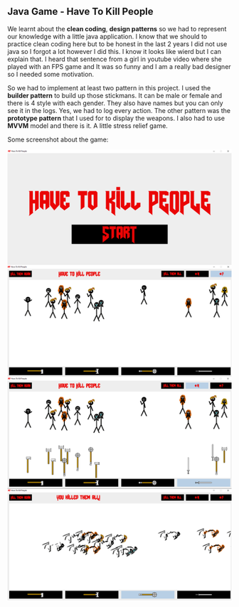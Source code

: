## Java Game - Have To Kill People

We learnt about the **clean coding**, **design patterns** so we had to represent our knowledge with a little java application. I know that we should to practice clean coding here but to be honest in the last 2 years I did not use java so I forgot a lot however I did this. I know it looks like wierd but I can explain that. I heard that sentence from a girl in youtube video where she played with an FPS game and It was so funny and I am a really bad designer so I needed some motivation. 

So we had to implement at least two pattern in this project. I used the **builder pattern** to build up those stickmans. It can be male or female and there is 4 style with each gender. They also have names but you can only see it in the logs. Yes, we had to log every action. The other pattern was the **prototype pattern** that I used for to display the weapons. I also had to use **MVVM** model and there is it. A little stress relief game.

Some screenshot about the game:

<img align="center" src="../../Screenshots/hkp1.png">
<img align="center" src="../../Screenshots/hkp2.png">
<img align="center" src="../../Screenshots/hkp3.png">
<img align="center" src="../../Screenshots/hkp4.png">
